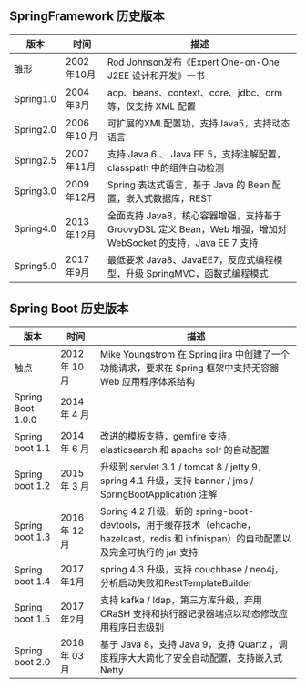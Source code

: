 ## SpringFramework 历史版本

| 版本      | 时间        | 描述                                                         |
| --------- | ----------- | ------------------------------------------------------------ |
| 雏形      | 2002年10月  | Rod Johnson发布《Expert One-on-One J2EE 设计和开发》一书     |
| Spring1.0 | 2004年3月   | aop、beans、context、core、jdbc、orm 等，仅支持 XML 配置     |
| Spring2.0 | 2006年10 月 | 可扩展的XML配置功，支持Java5，支持动态语言                   |
| Spring2.5 | 2007年11月  | 支持 Java 6 、 Java EE 5，支持注解配置，classpath 中的组件自动检测 |
| Spring3.0 | 2009年12月  | Spring 表达式语言，基于 Java 的 Bean 配置，嵌入式数据库，REST |
| Spring4.0 | 2013年12月  | 全面支持 Java8，核心容器增强，支持基于 GroovyDSL 定义 Bean，Web 增强，增加对 WebSocket 的支持，Java EE 7 支持 |
| Spring5.0 | 2017年9月   | 最低要求 Java8、JavaEE7，反应式编程模型，升级 SpringMVC，函数式编程模式 |



## Spring Boot 历史版本

| 版本              | 时间          | 描述                                                         |
| ----------------- | ------------- | ------------------------------------------------------------ |
| 触点              | 2012 年 10 月 | Mike Youngstrom 在 Spring jira 中创建了一个功能请求，要求在 Spring 框架中支持无容器 Web 应用程序体系结构 |
| Spring Boot 1.0.0 | 2014 年 4 月  |                                                              |
| Spring boot 1.1   | 2014 年 6 月  | 改进的模板支持，gemfire 支持，elasticsearch 和 apache solr 的自动配置 |
| Spring boot 1.2   | 2015 年 3 月  | 升级到 servlet 3.1 / tomcat 8 / jetty 9，spring 4.1 升级，支持 banner / jms / SpringBootApplication 注解 |
| Spring boot 1.3   | 2016 年 12 月 | Spring 4.2 升级，新的 spring-boot-devtools，用于缓存技术（ehcache，hazelcast，redis 和 infinispan）的自动配置以及完全可执行的 jar 支持 |
| Spring boot 1.4   | 2017年1月     | spring 4.3 升级，支持 couchbase / neo4j，分析启动失败和RestTemplateBuilder |
| Spring boot 1.5   | 2017年2月     | 支持 kafka / ldap，第三方库升级，弃用 CRaSH 支持和执行器记录器端点以动态修改应用程序日志级别 |
| Spring boot 2.0   | 2018 年 03 月 | 基于 Java 8，支持 Java 9，支持 Quartz ，调度程序大大简化了安全自动配置，支持嵌入式 Netty |

